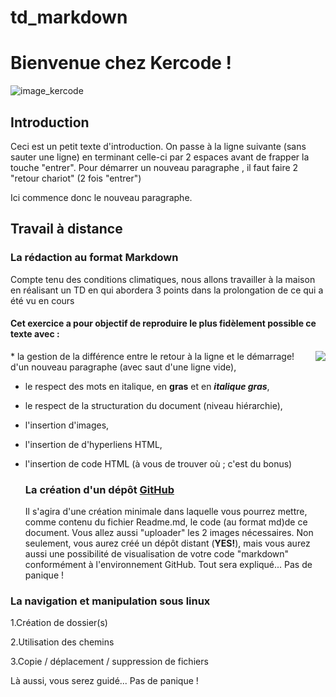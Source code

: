 # td_markdown

# Bienvenue chez Kercode !
 ![image_kercode](images\kercode.jpg)
## Introduction

Ceci est un petit texte d'introduction. On passe à la ligne suivante (sans sauter une ligne) en terminant celle-ci
par 2 espaces avant de frapper la touche "entrer".
Pour démarrer un nouveau paragraphe , il faut faire 2 "retour chariot" (2 fois "entrer")

Ici commence donc le nouveau paragraphe.


## Travail à distance


### La rédaction au format Markdown


Compte tenu des conditions climatiques, nous allons travailler à la maison en réalisant un TD en qui abordera 3
points dans la prolongation de ce qui a été vu en cours



#### Cet exercice a pour objectif de reproduire le plus fidèlement possible ce texte avec : 
<html>
<img align="right" src="..\Documents\td_markdown\images\markdown.png")>
* la gestion de la différence entre le retour à la ligne et le démarrage!
d'un nouveau paragraphe (avec saut d'une ligne vide),

* le respect des mots en italique, en **gras** et en ***italique gras***,
* le respect de la structuration du document (niveau hiérarchie),
* l'insertion d'images, 
* l'insertion de d'hyperliens HTML,
* l'insertion de code HTML (à vous de trouver où ; c'est du bonus)
 
  ### La création d'un dépôt [GitHub](https://github.com/)

  Il s'agira d'une création minimale dans laquelle vous pourrez mettre, comme contenu du fichier Readme.md, le
code (au format md)de ce document. Vous allez aussi "uploader" les 2 images nécessaires.
Non seulement, vous aurez créé un dépôt distant (**YES!**), mais vous aurez aussi une possibilité de visualisation
de votre code "markdown" conformément à l'environnement GitHub.
Tout sera expliqué... Pas de panique !

### La navigation et manipulation sous linux

1.Création de dossier(s)

2.Utilisation des chemins

3.Copie / déplacement / suppression de fichiers

Là aussi, vous serez guidé... Pas de panique !


